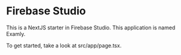 
# Firebase Studio

This is a NextJS starter in Firebase Studio. This application is named Examly.

To get started, take a look at src/app/page.tsx.
